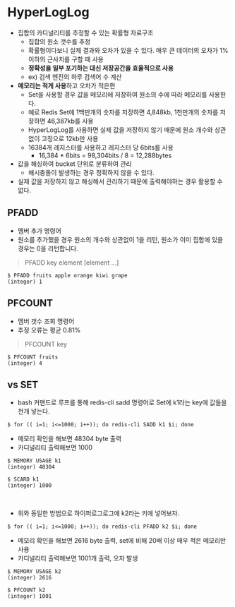 # HyperLogLog
- 집합의 카디널리티를 추정할 수 있는 확률형 자료구조
  - 집합의 원소 갯수를 추정
  - 확률형이다보니 실제 결과와 오차가 있을 수 있다. 매우 큰 데이터의 오차가 1% 이하의 근사치를 구할 때 사용
  - **정확성을 일부 포기하는 대신 저장공간을 효율적으로 사용**
  - ex) 검색 엔진의 하루 검색어 수 계산
- **메모리는 적게 사용**하고 오차가 적은편
  - Set을 사용할 경우 값을 메모리에 저장하여 원소의 수에 따라 메모리를 사용한다.
  - 예로 Redis Set에 1백만개의 숫자를 저장하면 4,848kb, 1천만개의 숫자를 저장하면 46,387kb를 사용
  - HyperLogLog를 사용하면 실제 값을 저장하지 않기 때문에 원소 개수와 상관없이 고정으로 12kb만 사용
  - 16384개 레지스터를 사용하고 레지스터 당 6bits를 사용
    - 16,384 * 6bits = 98,304bits / 8 = 12,288bytes
- 값을 해싱하여 bucket 단위로 분류하여 관리
  - 해시충돌이 발생하는 경우 정확하지 않을 수 있다.
- 실제 값을 저장하지 않고 해싱해서 관리하기 때문에 출력해야하는 경우 활용할 수 없다.


## PFADD
- 멤버 추가 명령어
- 원소를 추가했을 경우 원소의 개수와 상관없이 1을 리턴, 원소가 이미 집합에 있을 경우는 0을 리턴합니다.

> PFADD key element [element ...]

```redis
$ PFADD fruits apple orange kiwi grape
(integer) 1
```

## PFCOUNT
- 멤버 갯수 조회 명령어
- 추정 오류는 평균 0.81%

> PFCOUNT key

```redis
$ PFCOUNT fruits
(integer) 4
```

## vs SET
- bash 커맨드로 루프를 통해 redis-cli sadd 명령어로 Set에 k1라는 key에 값들을 천개 넣는다.

```shell
$ for (( i=1; i<=1000; i++)); do redis-cli SADD k1 $i; done
```

- 메모리 확인을 해보면 48304 byte 출력
- 카디널리티 출력해보면 1000
```redis
$ MEMORY USAGE k1
(integer) 48304

$ SCARD k1
(integer) 1000
```

<br>

- 위와 동일한 방법으로 하이퍼로그로그에 k2라는 키에 넣어보자.
```shell
$ for (( i=1; i<=1000; i++)); do redis-cli PFADD k2 $i; done
```

- 메모리 확인을 해보면 2616 byte 출력, set에 비해 20배 이상 매우 적은 메모리만 사용
- 카디널리티 출력해보면 1001개 출력, 오차 발생
```redis
$ MEMORY USAGE k2
(integer) 2616

$ PFCOUNT k2
(integer) 1001
```